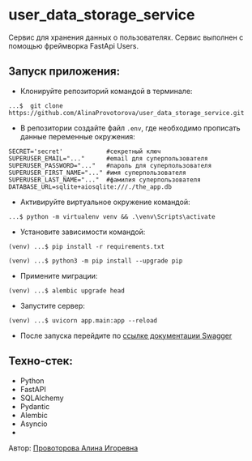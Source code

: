 # user_data_storage_service

Cервис для хранения данных о пользователях.
Сервис выполнен с помощью фреймворка FastApi Users.

## Запуск приложения:

- Клонируйте репозиторий командой в терминале:

```commandline
...$  git clone https://github.com/AlinaProvotorova/user_data_storage_service.git
```

- В репозитории создайте файл ```.env```, где необходимо прописать данные переменные окружения:

```commandline
SECRET='secret'            #секретный ключ
SUPERUSER_EMAIL="..."      #email для суперпользователя
SUPERUSER_PASSWORD="..."   #пароль для суперпользователя
SUPERUSER_FIRST_NAME="..." #имя суперпользователя
SUPERUSER_LAST_NAME="..."  #фамилия суперпользователя
DATABASE_URL=sqlite+aiosqlite:///./the_app.db
```

- Активируйте виртуальное окружение командой:

```commandline
...$ python -m virtualenv venv && .\venv\Scripts\activate
```

- Установите зависимости командой:

```
(venv) ...$ pip install -r requirements.txt
```

```
(venv) ...$ python3 -m pip install --upgrade pip
```

- Примените миграции:

```
(venv) ...$ alembic upgrade head
```

- Запустите сервер:

```
(venv) ...$ uvicorn app.main:app --reload
```

- После запуска перейдите по [ссылке документации Swagger](http://127.0.0.1:8000/docs)


## Техно-стек:

- Python
- FastAPI
- SQLAlchemy
- Pydantic
- Alembic
- Asyncio
- 
Автор: [Провоторова Алина Игоревна](https://t.me/alinamalina998)
